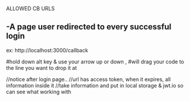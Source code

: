 ALLOWED CB URLS

-A page user redirected to every successful login
-
ex: http://localhost:3000/callback

#hold down alt key & use your arrow up or down ,
#will drag your code to the line you want to drop it at

//notice after login page..
//url has access token, when it expires, all information inside it
//take information and put in local storage & jwt.io so can see what working with


